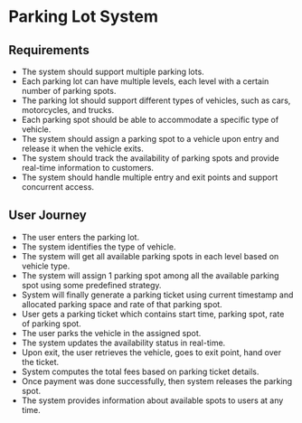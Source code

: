 # Parking Lot System

## Requirements

- The system should support multiple parking lots.
- Each parking lot can have multiple levels, each level with a certain number of parking spots.
- The parking lot should support different types of vehicles, such as cars, motorcycles, and trucks.
- Each parking spot should be able to accommodate a specific type of vehicle.
- The system should assign a parking spot to a vehicle upon entry and release it when the vehicle exits.
- The system should track the availability of parking spots and provide real-time information to customers.
- The system should handle multiple entry and exit points and support concurrent access.

## User Journey

- The user enters the parking lot.
- The system identifies the type of vehicle.
- The system will get all available parking spots in each level based on vehicle type.
- The system will assign 1 parking spot among all the available parking spot using some predefined strategy.
- System will finally generate a parking ticket using current timestamp and allocated parking space and rate of that parking spot.
- User gets a parking ticket which contains start time, parking spot, rate of parking spot.
- The user parks the vehicle in the assigned spot.
- The system updates the availability status in real-time.
- Upon exit, the user retrieves the vehicle, goes to exit point, hand over the ticket.
- System computes the total fees based on parking ticket details.
- Once payment was done successfully, then system releases the parking spot.
- The system provides information about available spots to users at any time.